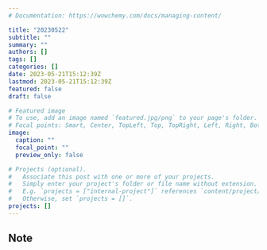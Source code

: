 ```yaml
---
# Documentation: https://wowchemy.com/docs/managing-content/

title: "20230522"
subtitle: ""
summary: ""
authors: []
tags: []
categories: []
date: 2023-05-21T15:12:39Z
lastmod: 2023-05-21T15:12:39Z
featured: false
draft: false

# Featured image
# To use, add an image named `featured.jpg/png` to your page's folder.
# Focal points: Smart, Center, TopLeft, Top, TopRight, Left, Right, BottomLeft, Bottom, BottomRight.
image:
  caption: ""
  focal_point: ""
  preview_only: false

# Projects (optional).
#   Associate this post with one or more of your projects.
#   Simply enter your project's folder or file name without extension.
#   E.g. `projects = ["internal-project"]` references `content/project/deep-learning/index.md`.
#   Otherwise, set `projects = []`.
projects: []
---
```


## Note

